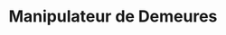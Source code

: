 ---
title: "Manipulateur de Demeures"
url: /saint-germain-en-laye/manipulateur-de-demeures/
shop: Raumausstattung
---